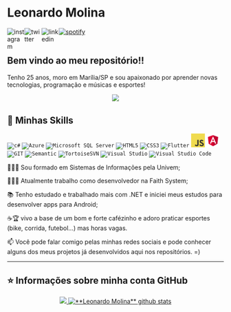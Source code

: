 <div dsplay="inline-block">
 
 <h1 align="left">Leonardo Molina</h1>
 <a href="https://www.instagram.com/leomolina_/">
    <img align="left" width="40px" src="https://user-images.githubusercontent.com/32530817/192325844-92c7c27b-7373-4a51-8e35-c9586ceada4e.png" alt="instagram" style="vertical-align:top;">
  </a>
  <a href="https://twitter.com/leoomolina_">
    <img align="left" width="40px" src="https://user-images.githubusercontent.com/32530817/192326225-931a59bc-5889-4d34-a718-d23ce6fd7178.png" alt="twitter" style="vertical-align:top;">
  </a>
  <a href="https://www.linkedin.com/in/leomolina0501/">
    <img align="left" width="40px" src="https://user-images.githubusercontent.com/32530817/192327124-0cba3fa9-0069-4837-aa35-64a7ff9ba8e3.png" alt="linkedin" style="vertical-align:top;">
  </a>
  <a href="https://open.spotify.com/user/leomolina_?si=78546b2c89214f88">
    <img width="40px" src="https://user-images.githubusercontent.com/32530817/192326872-22d02917-1205-4f6d-8f73-2ded771cf379.png" alt="spotify" style="vertical-align:top;">
  </a>
</div>

</br>

## Bem vindo ao meu repositório!!

Tenho 25 anos, moro em Marília/SP e sou apaixonado por aprender novas tecnologias, programação e músicas e esportes!

<p align="center">
  <img src="https://media.giphy.com/media/SwImQhtiNA7io/giphy.gif" width="350">
</p>




## 🚀 Minhas Skills

<code><img height="32" src="https://cdn.jsdelivr.net/gh/devicons/devicon/icons/csharp/csharp-original.svg" alt="c#"/></code>
<code><img height="32" src="https://cdn.jsdelivr.net/gh/devicons/devicon/icons/azure/azure-original.svg" alt="Azure"/></code>
<code><img height="32" src="https://logodownload.org/wp-content/uploads/2016/10/Microsoft-SQL-Server-Logo-1.png" alt="Microsoft SQL Server"/></code>
<code><img height="32" src="https://cdn.jsdelivr.net/gh/devicons/devicon/icons/html5/html5-plain-wordmark.svg" alt="HTML5"/></code>
<code><img width="40px" src="https://cdn.jsdelivr.net/gh/devicons/devicon/icons/css3/css3-original-wordmark.svg" title = "CSS3"/></code>
<code><img height="32" src="https://cdn.jsdelivr.net/gh/devicons/devicon/icons/flutter/flutter-original.svg" alt="Flutter"/></code>
<code><img height="32" src="https://raw.githubusercontent.com/github/explore/80688e429a7d4ef2fca1e82350fe8e3517d3494d/topics/javascript/javascript.png" alt="Javascript"/></code>
<code><img height="32" src="https://raw.githubusercontent.com/github/explore/80688e429a7d4ef2fca1e82350fe8e3517d3494d/topics/angular/angular.png" alt="Angular"/></code>
<code><img width="40px" src="https://cdn.jsdelivr.net/gh/devicons/devicon/icons/git/git-original.svg" title = "GIT"/></code>
<code><img height="32" src="https://seeklogo.com/images/S/semantic-ui-logo-AFDC4C7E31-seeklogo.com.png" alt="Semantic"/></code>
<code><img height="32" src="https://cdn.jsdelivr.net/gh/devicons/devicon/icons/tortoisegit/tortoisegit-original.svg" alt="TortoiseSVN"/></code>
<code><img height="32" src="https://seeklogo.com/images/V/visual-studio-logo-14F95CF819-seeklogo.com.png" alt="Visual Studio"/></code>
<code><img height="32" src="https://seeklogo.com/images/V/visual-studio-code-logo-284BC24C39-seeklogo.com.png" alt="Visual Studio Code"/></code>

👨🏻‍🎓 Sou formado em Sistemas de Informações pela Univem;

👨🏻‍💻 Atualmente trabalho como desenvolvedor na Faith System;

📚 Tenho estudado e trabalhado mais com .NET e iniciei meus estudos para desenvolver apps para Android;

☕🏆 vivo a base de um bom e forte cafézinho e adoro praticar esportes (bike, corrida, futebol...) mas horas vagas.


📫 Você pode falar comigo pelas minhas redes sociais e pode conhecer alguns dos meus projetos já desenvolvidos aqui nos repositórios. =)

---

## ⭐ Informações sobre minha conta GitHub
<p align="center">
<a href="https://github.com/leoomolina">
  <img height="190em" src="https://github-readme-stats-eight-theta.vercel.app/api?username=leoomolina&show_icons=true&theme=algolia&include_all_commits=true&count_private=true"/>
  <img height="190em" src="https://github-readme-stats-eight-theta.vercel.app/api/top-langs/?username=leoomolina&layout=compact&langs_count=8&theme=algolia"  alt="**Leonardo Molina** github stats"/>
</a>
</p>
